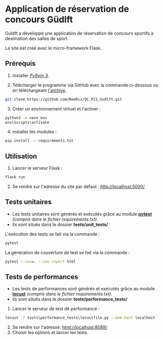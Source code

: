 # Application de réservation de concours Güdlft

Guldft a développé une application de réservation de concours sportifs à destination des salles de sport.

Le site est créé avec le micro-framework Flask.

## Prérequis

1. Installer [Python 3](https://www.python.org/downloads/).

2. Télécharger le programme via GitHub avec la commande ci-dessous ou en téléchargeant [l'archive](https://github.com/MaeRiz/OC_P11_Gudlft/archive/refs/heads/master.zip).
```bash
git clone https://github.com/MaeRiz/OC_P11_Gudlft.git
```

3. Créer un environnement virtuel et l'activer :
```cmd
python3 -m venv env
env\Scripts\activate
```

4. installer les modules :
```cmd
pip install -r requirements.txt
```


## Utilisation
1. Lancer le serveur Flask :
```cmd
flask run
```
2. Se rendre sur l'adresse du site par défaut : [http://localhost:5000/](http://localhost:5000/)

## Tests unitaires
- Les tests unitaires sont générés et exécutés grâce au module [**pytest**](https://docs.pytest.org/) *(compris dans le fichier requirements.txt)*.
- Ils sont situés dans le dossier **tests/unit_tests/**

L'exécution des tests se fait via la commande :
```cmd
pytest
```
La génération de couverture de test se fait via la commande :
```cmd
pytest --cov=. --cov-report html
```

## Tests de performances
- Les tests de performances sont générés et exécutés grâce au module [**locust**](https://locust.io/) *(compris dans le fichier requirements.txt)*.
- Ils sont situés dans le dossier **tests/performance_tests/**

1. Lancer le serveur de test de performance :
```cmd
locust -f tests\performance_tests\locustfile.py --web-host localhost
```
2. Se rendre sur l'adresse: [html://localhost:8089/](html://localhost:8089/)
3. Choisir les options et lancer les tests.